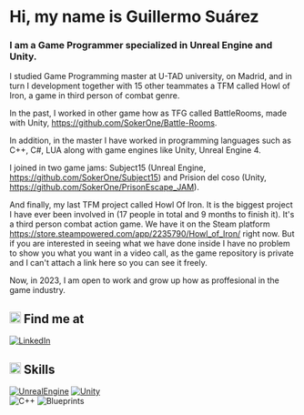 # Hi, my name is Guillermo Suárez

### I am a Game Programmer specialized in Unreal Engine and Unity.

I studied Game Programming master at U-TAD university, on Madrid, and in turn I development together with 15 other teammates a TFM called Howl of Iron, a game in third person of combat genre.

In the past, I worked in other game how as TFG called BattleRooms, made with Unity, https://github.com/SokerOne/Battle-Rooms.

In addition, in the master I have worked in programming languages such as C++, C#, LUA along with game engines like Unity, Unreal Engine 4.

I joined in two game jams: Subject15 (Unreal Engine, https://github.com/SokerOne/Subject15) and Prision del coso (Unity, https://github.com/SokerOne/PrisonEscape_JAM).

And finally, my last TFM project called Howl Of Iron. It is the biggest project I have ever been involved in (17 people in total and 9 months to finish it). It's a third person combat action game. We have it on the Steam platform https://store.steampowered.com/app/2235790/Howl_of_Iron/ right now. But if you are interested in seeing what we have done inside I have no problem to show you what you want in a video call, as the game repository is private and I can't attach a link here so you can see it freely.

Now, in 2023, I am open to work and grow up how as proffesional in the game industry.

## <img src="https://media.giphy.com/media/Ix8qoqjuYhNfYls78x/giphy.gif" width="20"> Find me at
[![LinkedIn](https://img.shields.io/badge/LinkedIn-Guillermo_Suárez_Calleja-0077B5?style=for-the-badge&logo=linkedin&logoColor=white&labelColor=101010)](https://www.linkedin.com/in/guillermo-suarez-408297206)</br>

## <img src="https://media.giphy.com/media/VwaqcPJiOAE4iYXUL2/giphy.gif" width="20"> Skills
[![UnrealEngine](https://img.shields.io/badge/Unreal_Engine-d1cd6a?style=for-the-badge&logo=unrealengine&logoColor=white&labelColor=101010)](https://gerlogu.com/projects/unreal-engine/)
[![Unity](https://img.shields.io/badge/Unity-0066A1?style=for-the-badge&logo=unity&logoColor=white&labelColor=101010)](https://gerlogu.com/projects/unity/)</br>
![C++](https://img.shields.io/badge/C++-0066A1?style=for-the-badge&logo=c&logoColor=white&labelColor=101010)
![Blueprints](https://img.shields.io/badge/Blueprints_Visual_Scripting-d1cd6a?style=for-the-badge&logo=unrealengine&logoColor=white&labelColor=101010)</br>
